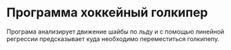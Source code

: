 # Программа хоккейный голкипер

Програма анализирует движение шайбы по льду и с помощью линейной регрессии предсказывает куда необходимо переместиться голкипепу.
